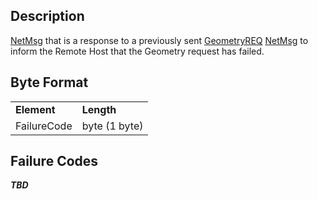 ## Description

[NetMsg](IBME_GeometryService#NetMsg_Class.md) that is a
response to a previously sent [GeometryREQ](GeometryREQ.md)
[NetMsg](IBME_GeometryService#NetMsg_Class.md) to inform the
Remote Host that the Geometry request has failed.

## Byte Format

|             |               |
|-------------|---------------|
| **Element** | **Length**    |
| FailureCode | byte (1 byte) |

## Failure Codes

***TBD***
